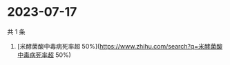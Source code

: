 # 2023-07-17

共 1 条

<!-- BEGIN ZHIHUSEARCH -->
<!-- 最后更新时间 Mon Jul 17 2023 01:05:48 GMT+0800 (China Standard Time) -->
1. [米酵菌酸中毒病死率超 50%](https://www.zhihu.com/search?q=米酵菌酸中毒病死率超 50%)
<!-- END ZHIHUSEARCH -->
